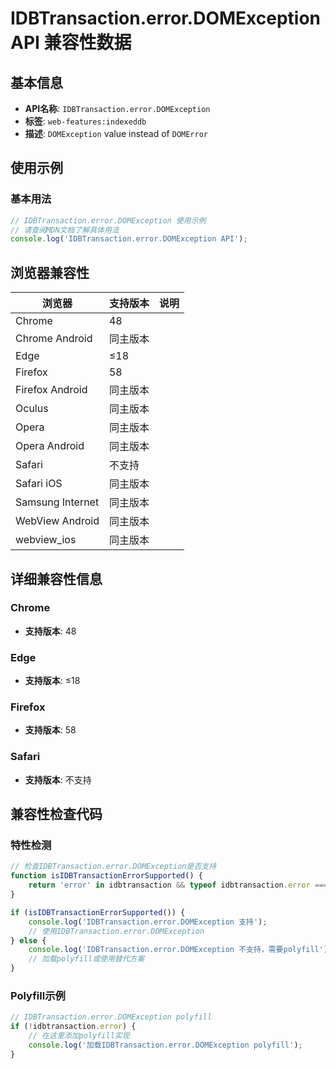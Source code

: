 # IDBTransaction.error.DOMException API 兼容性数据

## 基本信息

- **API名称**: `IDBTransaction.error.DOMException`
- **标签**: `web-features:indexeddb`
- **描述**: `DOMException` value instead of `DOMError`

## 使用示例

### 基本用法

```javascript
// IDBTransaction.error.DOMException 使用示例
// 请查阅MDN文档了解具体用法
console.log('IDBTransaction.error.DOMException API');
```

## 浏览器兼容性

| 浏览器 | 支持版本 | 说明 |
|--------|----------|------|
| Chrome | 48 |  |
| Chrome Android | 同主版本 |  |
| Edge | ≤18 |  |
| Firefox | 58 |  |
| Firefox Android | 同主版本 |  |
| Oculus | 同主版本 |  |
| Opera | 同主版本 |  |
| Opera Android | 同主版本 |  |
| Safari | 不支持 |  |
| Safari iOS | 同主版本 |  |
| Samsung Internet | 同主版本 |  |
| WebView Android | 同主版本 |  |
| webview_ios | 同主版本 |  |

## 详细兼容性信息

### Chrome

- **支持版本**: 48

### Edge

- **支持版本**: ≤18

### Firefox

- **支持版本**: 58

### Safari

- **支持版本**: 不支持

## 兼容性检查代码

### 特性检测

```javascript
// 检查IDBTransaction.error.DOMException是否支持
function isIDBTransactionErrorSupported() {
    return 'error' in idbtransaction && typeof idbtransaction.error === 'function';
}

if (isIDBTransactionErrorSupported()) {
    console.log('IDBTransaction.error.DOMException 支持');
    // 使用IDBTransaction.error.DOMException
} else {
    console.log('IDBTransaction.error.DOMException 不支持，需要polyfill');
    // 加载polyfill或使用替代方案
}
```

### Polyfill示例

```javascript
// IDBTransaction.error.DOMException polyfill
if (!idbtransaction.error) {
    // 在这里添加polyfill实现
    console.log('加载IDBTransaction.error.DOMException polyfill');
}
```

